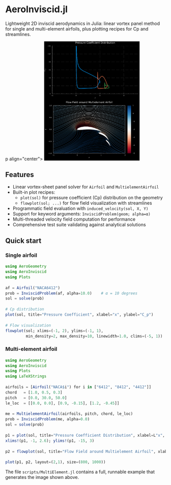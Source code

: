 # AeroInviscid.jl

Lightweight 2D inviscid aerodynamics in Julia: linear vortex panel method for single and multi-element airfoils, plus plotting recipes for Cp and streamlines.

p align="center">
  <img src="assets/multielement_airfoil_solution.png" width="300">
</p>

## Features

- Linear vortex-sheet panel solver for `Airfoil` and `MultielementAirfoil`
- Built-in plot recipes:
	- `plot(sol)` for pressure coefficient (Cp) distribution on the geometry
	- `flowplot(sol; ...)` for flow field visualization with streamlines
- Programmatic field evaluation with `induced_velocity(sol, X, Y)`
- Support for keyword arguments: `InviscidProblem(geom; alpha=α)`
- Multi-threaded velocity field computation for performance
- Comprehensive test suite validating against analytical solutions

## Quick start

### Single airfoil

```julia
using AeroGeometry
using AeroInviscid
using Plots

af = Airfoil("NACA6412")
prob = InviscidProblem(af, alpha=10.0)    # α = 10 degrees
sol = solve(prob)

# Cp distribution
plot(sol, title="Pressure Coefficient", xlabel="x", ylabel="C_p")

# Flow visualization
flowplot(sol; xlims=(-1, 2), ylims=(-1, 1), 
         min_density=2, max_density=10, linewidth=1.0, clims=(-5, 1))
```

### Multi-element airfoil

```julia
using AeroGeometry
using AeroInviscid
using Plots
using LaTeXStrings

airfoils = [Airfoil("NACA$i") for i in ["6412", "8412", "4412"]]
chord   = [1.0, 0.5, 0.3]
pitch   = [0.0, 30.0, 50.0]
le_loc  = [[0.0, 0.0], [0.9, -0.15], [1.2, -0.45]]

me = MultielementAirfoil(airfoils, pitch, chord, le_loc)
prob = InviscidProblem(me, alpha=0.0)
sol = solve(prob)

p1 = plot(sol, title="Pressure Coefficient Distribution", xlabel=L"x", ylabel=L"C_p")
xlims!(p1, -1, 2.6); ylims!(p1, -15, 3)

p2 = flowplot(sol, title="Flow Field around Multielement Airfoil", xlabel=L"x", ylabel=L"y")

plot(p1, p2, layout=(2,1), size=(800, 1000))
```

The file `scripts/MultiElement.jl` contains a full, runnable example that generates the image shown above.
